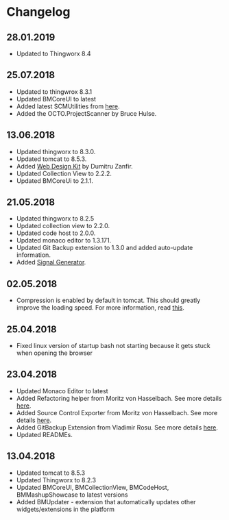 # Changelog

## 28.01.2019

* Updated to Thingworx 8.4

## 25.07.2018

* Updated to thingwrox 8.3.1
* Updated BMCoreUI to latest
* Added latest SCMUtilities from [here](https://share.ptc.com/sites/sales/ic/IoT%20Presales%20Enablement/blog/Lists/Posts/Post.aspx?ID=73).
* Added the OCTO.ProjectScanner by Bruce Hulse.

## 13.06.2018

* Updated thingworx to 8.3.0.
* Updated tomcat to 8.5.3.
* Added [Web Design Kit](https://marketplace.ptc.com/apps/201557/web-design-kit#!overview) by Dumitru Zanfir.
* Updated Collection View to 2.2.2.
* Updated BMCoreUi to 2.1.1.

## 21.05.2018

* Updated thingworx to 8.2.5
* Updated collection view to 2.2.0.
* Updated code host to 2.0.0.
* Updated monaco editor to 1.3.171.
* Updated Git Backup extension to 1.3.0 and added auto-update information.
* Added [Signal Generator](http://roicentersvn/placatus/SignalGeneratorThingworx).

## 02.05.2018

* Compression is enabled by default in tomcat. This should greatly improve the loading speed. For more information, read [this](https://community.ptc.com/t5/IoT-AR-Tech-Tips/Enable-compression-in-Tomcat-to-speed-up-network-performance-in/td-p/543650).

## 25.04.2018

* Fixed linux version of startup bash not starting because it gets stuck when opening the browser

## 23.04.2018

* Updated Monaco Editor to latest
* Added Refactoring helper from Moritz von Hasselbach. See more details [here](https://share.ptc.com/sites/sales/ic/IoT%20Presales%20Enablement/blog/Lists/Posts/Post.aspx?ID=74).
* Added Source Control Exporter from Moritz von Hasselbach. See more details [here](https://share.ptc.com/sites/sales/ic/IoT%20Presales%20Enablement/blog/Lists/Posts/Post.aspx?ID=73).
* Added GitBackup Extension from Vladimir Rosu. See more details [here](https://ptccloud-my.sharepoint.com/personal/vrosu_ptc_com/_layouts/15/onedrive.aspx?slrid=cf51609e-1087-5000-8c32-84baf7a5a1a7&id=%2Fpersonal%2Fvrosu_ptc_com%2FDocuments%2FGit%20Backup%20Extension&FolderCTID=0x012000DE84CCB884F1A24A94064FADC5B33B6F).
* Updated READMEs.

## 13.04.2018

* Updated tomcat to 8.5.3
* Updated Thingworx to 8.2.3
* Updated BMCoreUI, BMCollectionView, BMCodeHost, BMMashupShowcase to latest versions
* Added BMUpdater - extension that automatically updates other widgets/extensions in the platform